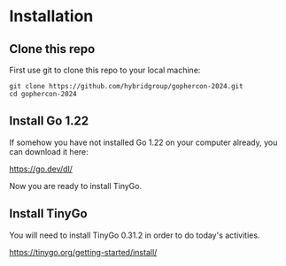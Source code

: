# Installation

## Clone this repo

First use git to clone this repo to your local machine:

```
git clone https://github.com/hybridgroup/gophercon-2024.git
cd gophercon-2024
```

## Install Go 1.22

If somehow you have not installed Go 1.22 on your computer already, you can download it here:

https://go.dev/dl/

Now you are ready to install TinyGo.

## Install TinyGo

You will need to install TinyGo 0.31.2 in order to do today's activities.

https://tinygo.org/getting-started/install/
